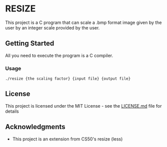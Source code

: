 # RESIZE
This project is a C program that can scale a .bmp format image given by the user by an integer scale provided by the user.


## Getting Started

All you need to execute the program is a C compiler.


### Usage

```
./resize {the scaling factor} {input file} {output file}
```

## License

This project is licensed under the MIT License - see the [LICENSE.md](LICENSE.md) file for details

## Acknowledgments

* This project is an extension from CS50's resize (less)
